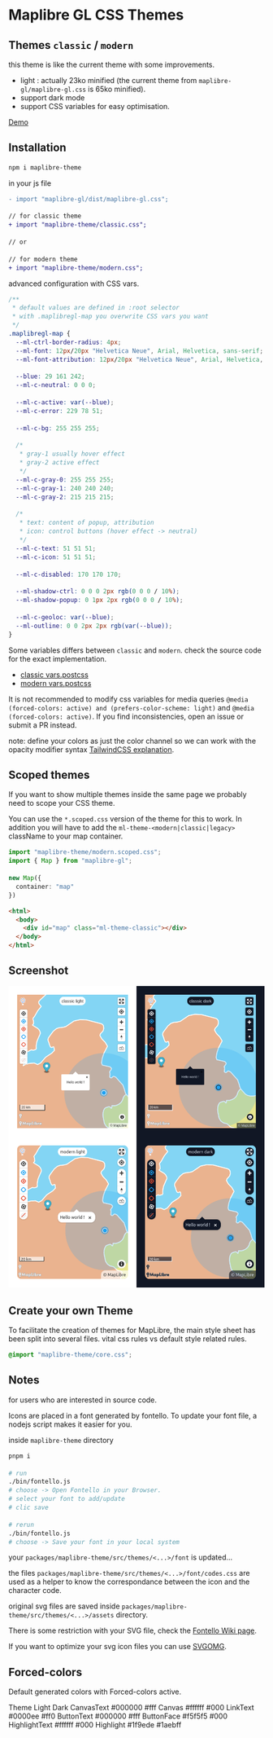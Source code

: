 # Maplibre GL CSS Themes

## Themes `classic` / `modern`

this theme is like the current theme with some improvements.

- light : actually 23ko minified (the current theme from `maplibre-gl/maplibre-gl.css` is 65ko minified).
- support dark mode
- support CSS variables for easy optimisation.

[Demo](https://maplibre-theme.pentatrion.com/)

## Installation

```bash
npm i maplibre-theme
```

in your js file

```diff
- import "maplibre-gl/dist/maplibre-gl.css";

// for classic theme
+ import "maplibre-theme/classic.css";

// or

// for modern theme
+ import "maplibre-theme/modern.css";
```

advanced configuration with CSS vars.

```css
/**
 * default values are defined in :root selector
 * with .maplibregl-map you overwrite CSS vars you want
 */
.maplibregl-map {
  --ml-ctrl-border-radius: 4px;
  --ml-font: 12px/20px "Helvetica Neue", Arial, Helvetica, sans-serif;
  --ml-font-attribution: 12px/20px "Helvetica Neue", Arial, Helvetica, sans-serif;

  --blue: 29 161 242;
  --ml-c-neutral: 0 0 0;

  --ml-c-active: var(--blue);
  --ml-c-error: 229 78 51;

  --ml-c-bg: 255 255 255;

  /*
   * gray-1 usually hover effect
   * gray-2 active effect
   */
  --ml-c-gray-0: 255 255 255;
  --ml-c-gray-1: 240 240 240;
  --ml-c-gray-2: 215 215 215;

  /*
   * text: content of popup, attribution
   * icon: control buttons (hover effect -> neutral)
   */
  --ml-c-text: 51 51 51;
  --ml-c-icon: 51 51 51;

  --ml-c-disabled: 170 170 170;

  --ml-shadow-ctrl: 0 0 0 2px rgb(0 0 0 / 10%);
  --ml-shadow-popup: 0 1px 2px rgb(0 0 0 / 10%);

  --ml-c-geoloc: var(--blue);
  --ml-outline: 0 0 2px 2px rgb(var(--blue));
}
```

Some variables differs between `classic` and `modern`. check the source code for the exact implementation.

- [classic vars.postcss](https://github.com/lhapaipai/lonlat/blob/main/packages/maplibre-theme/src/themes/classic/vars.postcss)
- [modern vars.postcss](https://github.com/lhapaipai/lonlat/blob/main/packages/maplibre-theme/src/themes/modern/vars.postcss)

It is not recommended to modify css variables for media queries `@media (forced-colors: active) and (prefers-color-scheme: light)` and `@media (forced-colors: active)`.
If you find inconsistencies, open an issue or submit a PR instead.

note: define your colors as just the color channel so we can work with the opacity modifier syntax [TailwindCSS explanation](https://tailwindcss.com/docs/customizing-colors#using-css-variables).

## Scoped themes

If you want to show multiple themes inside the same page we probably need to scope your CSS theme.

You can use the `*.scoped.css` version of the theme for this to work. In addition you will have to add the `ml-theme-<modern|classic|legacy>` className to your map container.

```ts
import "maplibre-theme/modern.scoped.css";
import { Map } from "maplibre-gl";

new Map({
  container: "map"
})
```
```html
<html>
  <body>
    <div id="map" class="ml-theme-classic"></div>
  </body>
</html>
```


## Screenshot


<img src="https://raw.githubusercontent.com/lhapaipai/lonlat/main/packages/maplibre-theme/screenshot.png" alt="MapLibre light theme" />





## Create your own Theme

To facilitate the creation of themes for MapLibre, the main style sheet has been split into several files. vital css rules vs default style related rules.

```css
@import "maplibre-theme/core.css";
```

## Notes

for users who are interested in source code.

Icons are placed in a font generated by fontello.
To update your font file, a nodejs script makes it easier for you.

inside `maplibre-theme` directory

```bash
pnpm i

# run
./bin/fontello.js
# choose -> Open Fontello in your Browser.
# select your font to add/update
# clic save

# rerun
./bin/fontello.js
# choose -> Save your font in your local system
```

your `packages/maplibre-theme/src/themes/<...>/font` is updated...

the files `packages/maplibre-theme/src/themes/<...>/font/codes.css` are used as a helper to know the correspondance between the icon and the character code.

original svg files are saved inside `packages/maplibre-theme/src/themes/<...>/assets` directory.

There is some restriction with your SVG file, check the [Fontello Wiki page](https://github.com/fontello/fontello/wiki/How-to-use-custom-images).

If you want to optimize your svg icon files you can use [SVGOMG](https://jakearchibald.github.io/svgomg/).


## Forced-colors

Default generated colors with Forced-colors active.

Theme           Light         Dark
CanvasText      #000000       #fff
Canvas          #ffffff       #000
LinkText        #0000ee       #ff0
ButtonText      #000000       #fff
ButtonFace      #f5f5f5       #000
HighlightText   #ffffff       #000
Highlight       #1f9ede       #1aebff
